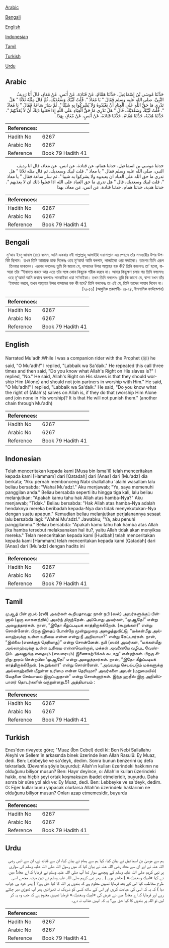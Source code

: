 [Arabic](#arabic)

[Bengali](#bengali)

[English](#english)

[Indonesian](#indonesian)

[Tamil](#tamil)

[Turkish](#turkish)

[Urdu](#urdu)

## Arabic


<div dir="rtl" lang="ar" style={{fontSize:'larger',backgroundColor:'#f8f9fa',padding:20}}>
حَدَّثَنَا مُوسَى بْنُ إِسْمَاعِيلَ، حَدَّثَنَا هَمَّامٌ، عَنْ قَتَادَةَ، عَنْ أَنَسٍ، عَنْ مُعَاذٍ، قَالَ أَنَا رَدِيفُ النَّبِيِّ، صلى الله عليه وسلم فَقَالَ ‏"‏ يَا مُعَاذُ ‏"‏‏.‏ قُلْتُ لَبَّيْكَ وَسَعْدَيْكَ‏.‏ ثُمَّ قَالَ مِثْلَهُ ثَلاَثًا ‏"‏ هَلْ تَدْرِي مَا حَقُّ اللَّهِ عَلَى الْعِبَادِ أَنْ يَعْبُدُوهُ وَلاَ يُشْرِكُوا بِهِ شَيْئًا ‏"‏‏.‏ ثُمَّ سَارَ سَاعَةً فَقَالَ ‏"‏ يَا مُعَاذُ ‏"‏‏.‏ قُلْتُ لَبَّيْكَ وَسَعْدَيْكَ‏.‏ قَالَ ‏"‏ هَلْ تَدْرِي مَا حَقُّ الْعِبَادِ عَلَى اللَّهِ إِذَا فَعَلُوا ذَلِكَ أَنْ لاَ يُعَذِّبَهُمْ ‏"‏‏.‏ حَدَّثَنَا هُدْبَةُ، حَدَّثَنَا هَمَّامٌ، حَدَّثَنَا قَتَادَةُ، عَنْ أَنَسٍ، عَنْ مُعَاذٍ، بِهَذَا‏.‏
</div>
<div style={{backgroundColor:'#f8f9fa',padding:20, marginBottom: 10}}><table> <thead> <tr> <th>References:</th> <th></th> </tr> </thead> <tbody><tr><td>Hadith No</td><td>6267</td></tr><tr><td>Arabic No</td><td>6267</td></tr><tr><td>Reference</td><td>Book 79 Hadith 41</td></tr></tbody></table></div>


<div dir="rtl" lang="ar" style={{fontSize:'larger',backgroundColor:'#f8f9fa',padding:20}}>
حدثنا موسى بن اسماعيل، حدثنا همام، عن قتادة، عن انس، عن معاذ، قال انا رديف النبي، صلى الله عليه وسلم فقال " يا معاذ ". قلت لبيك وسعديك. ثم قال مثله ثلاثا " هل تدري ما حق الله على العباد ان يعبدوه ولا يشركوا به شييا ". ثم سار ساعة فقال " يا معاذ ". قلت لبيك وسعديك. قال " هل تدري ما حق العباد على الله اذا فعلوا ذلك ان لا يعذبهم ". حدثنا هدبة، حدثنا همام، حدثنا قتادة، عن انس، عن معاذ، بهذا
</div>
<div style={{backgroundColor:'#f8f9fa',padding:20, marginBottom: 10}}><table> <thead> <tr> <th>References:</th> <th></th> </tr> </thead> <tbody><tr><td>Hadith No</td><td>6267</td></tr><tr><td>Arabic No</td><td>6267</td></tr><tr><td>Reference</td><td>Book 79 Hadith 41</td></tr></tbody></table></div>

## Bengali


<div dir="rtl" lang="bn" style={{fontSize:'larger',backgroundColor:'#f8f9fa',padding:20}}>
মু‘আয ইবনু জাবাল (রাঃ) বলেন, আমি একবার নবী সাল্লাল্লাহু আলাইহি ওয়াসাল্লাম এর পেছনে তাঁর সাওয়ারীর উপর উপবিষ্ট ছিলাম। তখন তিনি আমাকে ডাক দিলেনঃ ওহে মু‘আয! আমি বললাম, লাব্বাইকা ওয়া সদাইকা। তারপর তিনি এরূপ তিনবার ডাকলেন। এরপর বললেনঃ তুমি কি জানো যে, বান্দাদের উপর আল্লাহর হক কী? তিনি বললেনঃ তা’ হলো, বান্দারা তাঁর ‘‘ইবাদাত করবে আর এতে তাঁর সঙ্গে কোন কিছুকে শরীক করবে না। আবার কিছুক্ষণ চলার পর তিনি বললেনঃ ওহে মু‘আয! আমি জবাবে বললামঃ লাববাইকা ওয়া সা‘দাইকা। তখন তিনি বললেনঃ তুমি কি জানো যে, বান্দা যখন তাঁর ‘ইবাদাত করবে, তখন আল্লাহর উপর বান্দাদের হক কী হবে? তিনি বললেনঃ তা এই যে, তিনি তাদের আযাব দিবেন না। [২৮৫৬] (আধুনিক প্রকাশনী- ৫৮২৪, ইসলামিক ফাউন্ডেশন)
</div>
<div style={{backgroundColor:'#f8f9fa',padding:20, marginBottom: 10}}><table> <thead> <tr> <th>References:</th> <th></th> </tr> </thead> <tbody><tr><td>Hadith No</td><td>6267</td></tr><tr><td>Arabic No</td><td>6267</td></tr><tr><td>Reference</td><td>Book 79 Hadith 41</td></tr></tbody></table></div>

## English


<div dir="ltr" lang="en" style={{fontSize:'larger',backgroundColor:'#f8f9fa',padding:20}}>
Narrated Mu'adh:While I was a companion rider with the Prophet (ﷺ) he said, "O Mu'adh!" I replied, "Labbaik wa Sa'daik." He repeated this call three times and then said, "Do you know what Allah's Right on His slaves is?" I replied, "No." He said, Allah's Right on His slaves is that they should worship Him (Alone) and should not join partners in worship with Him." He said, "O Mu'adh!" I replied, "Labbaik wa Sa'daik." He said, "Do you know what the right of (Allah's) salves on Allah is, if they do that (worship Him Alone and join none in His worship)? It is that He will not punish them." (another chain through Mu'adh)
</div>
<div style={{backgroundColor:'#f8f9fa',padding:20, marginBottom: 10}}><table> <thead> <tr> <th>References:</th> <th></th> </tr> </thead> <tbody><tr><td>Hadith No</td><td>6267</td></tr><tr><td>Arabic No</td><td>6267</td></tr><tr><td>Reference</td><td>Book 79 Hadith 41</td></tr></tbody></table></div>

## Indonesian


<div dir="ltr" lang="id" style={{fontSize:'larger',backgroundColor:'#f8f9fa',padding:20}}>
Telah menceritakan kepada kami [Musa bin Isma'il] telah menceritakan kepada kami [Hammam] dari [Qatadah] dari [Anas] dari [Mu'adz] dia berkata; "Aku pernah membonceng Nabi shallallahu 'alaihi wasallam lalu beliau bersabda: "Wahai Mu'adz!." Aku menjawab; "Ya, saya memenuhi panggilan anda." Beliau bersabda seperti itu hingga tiga kali, lalu beliau melanjutkan: "Apakah kamu tahu hak Allah atas hamba-Nya?" Aku menjawab; "Tidak." Beliau bersabda: "Hak Allah atas hamba-Nya adalah hendaknya mereka beribadah kepada-Nya dan tidak menyekutukan-Nya dengan suatu apapun." Kemudian beliau melanjutkan perjalanannya sesaat lalu bersabda lagi: "Wahai Mu'adz!." Jawabku; "Ya, aku penuhi panggilanmu." Beliau bersabda: "Apakah kamu tahu hak hamba atas Allah jika hamba tersebut melaksanakan hal itu?, yaitu Allah tidak akan menyiksa mereka." Telah menceritakan kepada kami [Hudbah] telah menceritakan kepada kami [Hammam] telah menceritakan kepada kami [Qatadah] dari [Anas] dari [Mu'adz] dengan hadits ini
</div>
<div style={{backgroundColor:'#f8f9fa',padding:20, marginBottom: 10}}><table> <thead> <tr> <th>References:</th> <th></th> </tr> </thead> <tbody><tr><td>Hadith No</td><td>6267</td></tr><tr><td>Arabic No</td><td>6267</td></tr><tr><td>Reference</td><td>Book 79 Hadith 41</td></tr></tbody></table></div>

## Tamil


<div dir="ltr" lang="ta" style={{fontSize:'larger',backgroundColor:'#f8f9fa',padding:20}}>
முஆத் பின் ஜபல் (ரலி) அவர்கள் கூறியதாவது: நான் நபி (ஸல்) அவர்களுக்குப் பின்னால் (ஒரு வாகனத்தில்) அமர்ந் திருந்தேன். அப்போது அவர்கள், “முஆதே!” என்று அழைத்தார்கள். நான், “இதோ கீழ்ப்படியக் காத்திருக்கிறேன். (கூறுங்கள்)” என்று சொன்னேன். பிறகு இதைப் போன்றே மூன்றுமுறை அழைத்துவிட்டு, “மக்கள்மீது அல்லாஹ்வுக்கு உள்ள உரிமை என்ன என்று நீ அறிவாயா?” என்று கேட்டார்கள். நான், “இல்லை (எனக்குத் தெரியாது)” என்று சொன்னேன். நபி (ஸல்) அவர்கள், “மக்கள்மீது அல்லாஹ்வுக்கு உள்ள உரிமை என்னவென்றால், மக்கள் அவனையே வழிபட வேண்டும். அவனுக்கு எதையும் (எவரையும்) இணைகற்பிக்கக் கூடாது” என்றார்கள். பிறகு சிறிது தூரம் சென்றபின் ‘முஆதே!’ என்று அழைத்தார்கள். நான், “இதோ கீழ்ப்படியக் காத்திருக்கிறேன். (கூறுங்கள்)” என்று சொன்னேன். “அவ்வாறு செயல்படும் மக்களுக்கு அல்லாஹ்வின் மீதுள்ள உரிமை என்ன தெரியுமா? அவர்களை அவன் (மறுமையில்) வேதனை செய்யாமல் இருப்பதுதான்” என்று சொன்னார்கள். இந்த ஹதீஸ் இரு அறிவிப்பாளர் தொடர்களில் வந்துள்ளது.51 அத்தியாயம் :
</div>
<div style={{backgroundColor:'#f8f9fa',padding:20, marginBottom: 10}}><table> <thead> <tr> <th>References:</th> <th></th> </tr> </thead> <tbody><tr><td>Hadith No</td><td>6267</td></tr><tr><td>Arabic No</td><td>6267</td></tr><tr><td>Reference</td><td>Book 79 Hadith 41</td></tr></tbody></table></div>

## Turkish


<div dir="ltr" lang="tr" style={{fontSize:'larger',backgroundColor:'#f8f9fa',padding:20}}>
Enes'den rivayete göre; "Muaz (İbn Cebel) dedi ki: Ben Nebi Sallallahu Aleyhi ve Sellem'in arkasında binek üzerinde iken Allah Rasulü: Ey Muaz, dedi. Ben: Lebbeyke ve sa'deyk, dedim. Sonra bunun benzerini üç defa tekrarladı. (Devamla şöyle buyurdu): Allah'ın kulları üzerindeki hakkının ne olduğunu biliyor musun? Ben: Hayır deyince, o: Allah'ın kulları üzerindeki hakkı, ona hiçbir şeyi ortak koşmaksızın ibadet etmeleridir, buyurdu. Daha sonra bir süre yol aldı ve: Ey Muaz, dedi. Ben: Lebbeyke ve sa'deyk, dedim. O: Eğer kullar bunu yapacak olurlarsa Allah'ın üzerindeki haklarının ne olduğunu biliyor musun? Onları azap etmemesidir, buyurdu
</div>
<div style={{backgroundColor:'#f8f9fa',padding:20, marginBottom: 10}}><table> <thead> <tr> <th>References:</th> <th></th> </tr> </thead> <tbody><tr><td>Hadith No</td><td>6267</td></tr><tr><td>Arabic No</td><td>6267</td></tr><tr><td>Reference</td><td>Book 79 Hadith 41</td></tr></tbody></table></div>

## Urdu


<div dir="rtl" lang="ur" style={{fontSize:'larger',backgroundColor:'#f8f9fa',padding:20}}>
ہم سے موسیٰ بن اسماعیل نے بیان کیا، کہا ہم سے ہمام نے بیان کیا، ان سے قتادہ نے، ان سے انس رضی اللہ عنہ نے اور ان سے معاذ رضی اللہ عنہ نے بیان کیا کہ میں رسول اللہ صلی اللہ علیہ وسلم کی سواری پر نبی کریم صلی اللہ علیہ وسلم کے پیچھے سوار تھا آپ صلی اللہ علیہ وسلم نے فرمایا کہ اے معاذ! میں نے کہا «لبيك وسعديك‏.‏» ( حاضر ہوں ) ۔ پھر نبی کریم صلی اللہ علیہ وسلم نے تین مرتبہ مجھے اسی طرح مخاطب کیا اس کے بعد فرمایا تمہیں معلوم ہے کہ بندوں پر اللہ کا کیا حق ہے؟ ( پھر خود ہی جواب دیا ) کہ یہ کہ اسی کی عبادت کریں اور اس کے ساتھ کسی کو شریک نہ ٹھہرائیں پھر آپ تھوڑی دیر چلتے رہے اور فرمایا کہ اے معاذ! میں نے عرض کی «لبيك وسعديك‏.‏» فرمایا تمہیں معلوم ہے کہ جب وہ یہ کر لیں تو اللہ پر بندوں کا کیا حق ہے؟ یہ کہ انہیں عذاب نہ دے۔
</div>
<div style={{backgroundColor:'#f8f9fa',padding:20, marginBottom: 10}}><table> <thead> <tr> <th>References:</th> <th></th> </tr> </thead> <tbody><tr><td>Hadith No</td><td>6267</td></tr><tr><td>Arabic No</td><td>6267</td></tr><tr><td>Reference</td><td>Book 79 Hadith 41</td></tr></tbody></table></div>